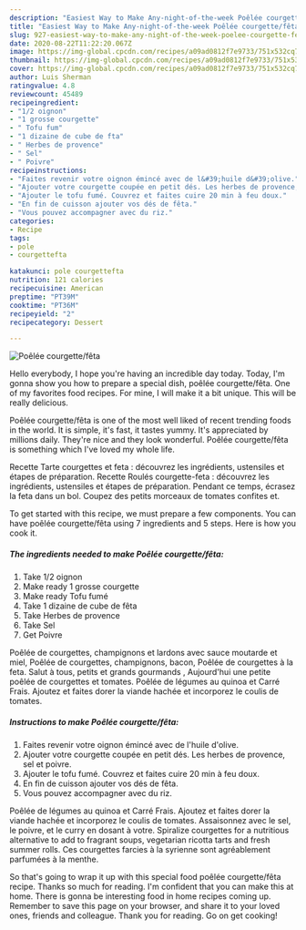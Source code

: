 ```yaml
---
description: "Easiest Way to Make Any-night-of-the-week Poêlée courgette/fêta"
title: "Easiest Way to Make Any-night-of-the-week Poêlée courgette/fêta"
slug: 927-easiest-way-to-make-any-night-of-the-week-poelee-courgette-feta
date: 2020-08-22T11:22:20.067Z
image: https://img-global.cpcdn.com/recipes/a09ad0812f7e9733/751x532cq70/poelee-courgettefeta-photo-principale-de-la-recette.jpg
thumbnail: https://img-global.cpcdn.com/recipes/a09ad0812f7e9733/751x532cq70/poelee-courgettefeta-photo-principale-de-la-recette.jpg
cover: https://img-global.cpcdn.com/recipes/a09ad0812f7e9733/751x532cq70/poelee-courgettefeta-photo-principale-de-la-recette.jpg
author: Luis Sherman
ratingvalue: 4.8
reviewcount: 45489
recipeingredient:
- "1/2 oignon"
- "1 grosse courgette"
- " Tofu fum"
- "1 dizaine de cube de fta"
- " Herbes de provence"
- " Sel"
- " Poivre"
recipeinstructions:
- "Faites revenir votre oignon émincé avec de l&#39;huile d&#39;olive."
- "Ajouter votre courgette coupée en petit dés. Les herbes de provence, sel et poivre."
- "Ajouter le tofu fumé. Couvrez et faites cuire 20 min à feu doux."
- "En fin de cuisson ajouter vos dés de fêta."
- "Vous pouvez accompagner avec du riz."
categories:
- Recipe
tags:
- pole
- courgettefta

katakunci: pole courgettefta 
nutrition: 121 calories
recipecuisine: American
preptime: "PT39M"
cooktime: "PT36M"
recipeyield: "2"
recipecategory: Dessert

---
```



![Poêlée courgette/fêta](https://img-global.cpcdn.com/recipes/a09ad0812f7e9733/751x532cq70/poelee-courgettefeta-photo-principale-de-la-recette.jpg)

Hello everybody, I hope you're having an incredible day today. Today, I'm gonna show you how to prepare a special dish, poêlée courgette/fêta. One of my favorites food recipes. For mine, I will make it a bit unique. This will be really delicious.

Poêlée courgette/fêta is one of the most well liked of recent trending foods in the world. It is simple, it's fast, it tastes yummy. It's appreciated by millions daily. They're nice and they look wonderful. Poêlée courgette/fêta is something which I've loved my whole life.

Recette Tarte courgettes et feta : découvrez les ingrédients, ustensiles et étapes de préparation. Recette Roulés courgette-feta : découvrez les ingrédients, ustensiles et étapes de préparation. Pendant ce temps, écrasez la feta dans un bol. Coupez des petits morceaux de tomates confites et.


To get started with this recipe, we must prepare a few components. You can have poêlée courgette/fêta using 7 ingredients and 5 steps. Here is how you cook it.

<!--inarticleads1-->

##### The ingredients needed to make Poêlée courgette/fêta:

1. Take 1/2 oignon
1. Make ready 1 grosse courgette
1. Make ready  Tofu fumé
1. Take 1 dizaine de cube de fêta
1. Take  Herbes de provence
1. Take  Sel
1. Get  Poivre


Poêlée de courgettes, champignons et lardons avec sauce moutarde et miel, Poêlée de courgettes, champignons, bacon, Poêlée de courgettes à la feta. Salut à tous, petits et grands gourmands , Aujourd&#39;hui une petite poêlée de courgettes et tomates. Poêlée de légumes au quinoa et Carré Frais. Ajoutez et faites dorer la viande hachée et incorporez le coulis de tomates. 

<!--inarticleads2-->

##### Instructions to make Poêlée courgette/fêta:

1. Faites revenir votre oignon émincé avec de l&#39;huile d&#39;olive.
1. Ajouter votre courgette coupée en petit dés. Les herbes de provence, sel et poivre.
1. Ajouter le tofu fumé. Couvrez et faites cuire 20 min à feu doux.
1. En fin de cuisson ajouter vos dés de fêta.
1. Vous pouvez accompagner avec du riz.


Poêlée de légumes au quinoa et Carré Frais. Ajoutez et faites dorer la viande hachée et incorporez le coulis de tomates. Assaisonnez avec le sel, le poivre, et le curry en dosant à votre. Spiralize courgettes for a nutritious alternative to add to fragrant soups, vegetarian ricotta tarts and fresh summer rolls. Ces courgettes farcies à la syrienne sont agréablement parfumées à la menthe. 

So that's going to wrap it up with this special food poêlée courgette/fêta recipe. Thanks so much for reading. I'm confident that you can make this at home. There is gonna be interesting food in home recipes coming up. Remember to save this page on your browser, and share it to your loved ones, friends and colleague. Thank you for reading. Go on get cooking!
